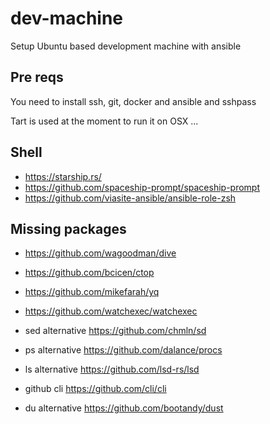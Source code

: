 # dev-machine
Setup Ubuntu based development machine with ansible

## Pre reqs
You need to install ssh, git, docker and ansible and sshpass

Tart is used at the moment to run it on OSX ... 

## Shell

* https://starship.rs/
* https://github.com/spaceship-prompt/spaceship-prompt
* https://github.com/viasite-ansible/ansible-role-zsh

## Missing packages




* https://github.com/wagoodman/dive
* https://github.com/bcicen/ctop
* https://github.com/mikefarah/yq
* https://github.com/watchexec/watchexec

* sed alternative https://github.com/chmln/sd
* ps alternative https://github.com/dalance/procs
* ls alternative https://github.com/lsd-rs/lsd
* github cli https://github.com/cli/cli 
* du alternative https://github.com/bootandy/dust